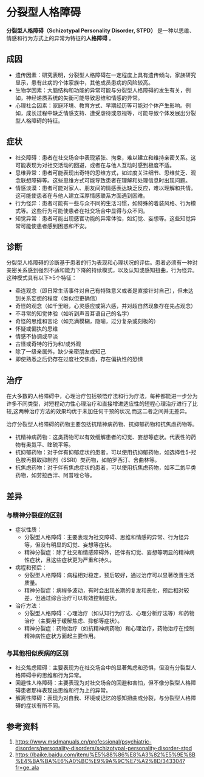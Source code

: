 # 分裂型人格障碍

**分裂型人格障碍（Schizotypal Personality Disorder, STPD）** 是一种以思维、情感和行为方式上的异常为特征的**人格障碍** 。

## 成因

* 遗传因素：研究表明，分裂型人格障碍在一定程度上具有遗传倾向，家族研究显示，患有此病的个体家族中，其他成员患病的风险较高。
* 生物学因素：大脑结构和功能的异常可能与分裂型人格障碍的发生有关，例如，神经递质系统的失衡可能导致思维和情感的异常。
* 心理社会因素：家庭环境、教育方式、早期经历等可能对个体产生影响。例如，成长过程中缺乏情感支持、遭受虐待或忽视等，可能导致个体发展出分裂型人格障碍的特征。

## 症状

* 社交障碍：患者在社交场合中表现紧张、拘束，难以建立和维持亲密关系。这可能表现为对社交活动的回避，或者在与他人互动时感到极度不适。
* 思维异常：患者可能表现出奇特的思维方式，如过度关注细节、思维贫乏、观念联想障碍等。这些思维方式可能导致患者在理解和处理信息时出现问题。
* 情感淡漠：患者可能对家人、朋友间的情感表达缺乏反应，难以理解和共情。这可能使患者在与他人建立深厚情感联系方面遇到困难。
* 行为怪异：患者可能有一些与众不同的生活习惯，如特殊的着装风格、行为模式等。这些行为可能使患者在社交场合中显得与众不同。
* 知觉异常：患者可能出现感官功能的异常体验，如幻觉、妄想等。这些知觉异常可能使患者感到困惑和不安。

## 诊断

分裂型人格障碍的诊断基于患者的行为表现和心理状况的评估。患者必须有一种对亲密关系感到强烈不适和能力下降的持续模式，以及认知或感知扭曲，行为怪异。这种模式具有以下≥5个特征：

* 牵连观念（即日常生活事件对自己有特殊意义或者是直接针对自己），但未达到关系妄想的程度（类似但更确信）
* 奇怪的观念（如千里眼，心灵感应或第六感，并对超自然现象存在先占观念）
* 不寻常的知觉体验（如听到声音耳语自己的名字）
* 奇怪的思维和言论（如充满模糊，隐喻，过分复杂或刻板的）
* 怀疑或偏执的思维
* 情感不协调或平淡
* 古怪或奇特的行为和/或外观
* 除了一级亲属外，缺少亲密朋友或知己
* 即使熟悉之后仍存在过度社交焦虑，存在偏执性的恐惧

## 治疗

在大多数的人格障碍中，心理治疗包括顿悟疗法和行为疗法，每种都能进一步分为许多不同类型，对短程动力性心理治疗和直接增进适应性的短程心理治疗进行了比较,这两种治疗方法的效果均优于未加任何干预的状况,而这二者之间并无差异。

治疗分裂型人格障碍的药物主要包括抗精神病药物、抗抑郁药物和抗焦虑药物等。

* 抗精神病药物：这类药物可以有效缓解患者的幻觉、妄想等症状。代表性的药物有奥氮平、喹硫平等。
* 抗抑郁药物：对于伴有抑郁症状的患者，可以使用抗抑郁药物，如选择性5-羟色胺再摄取抑制剂（SSRI）类药物，如帕罗西汀、舍曲林等。
* 抗焦虑药物：对于伴有焦虑症状的患者，可以使用抗焦虑药物，如苯二氮平类药物，如劳拉西泮、阿普唑仑等。

## 差异

### 与精神分裂症的区别

* 症状性质：
    - 分裂型人格障碍：主要表现为社交障碍、思维和情感的异常、行为怪异等，但没有明显的幻觉、妄想等症状。
    - 精神分裂症：除了社交和情感障碍外，还伴有幻觉、妄想等明显的精神病性症状，且这些症状更为严重和持久。
* 病程和预后：
    - 分裂型人格障碍：病程相对稳定，预后较好，通过治疗可以显著改善生活质量。
    - 精神分裂症：病程多波动，有时会出现长期的复发和恶化，预后相对较差，但通过综合治疗可以有效控制症状。
* 治疗方法：
    - 分裂型人格障碍：心理治疗（如认知行为疗法、心理分析疗法等）和药物治疗（主要用于缓解焦虑、抑郁等症状）。
    - 精神分裂症：药物治疗（如抗精神病药物）和心理治疗，药物治疗在控制精神病性症状方面起主要作用。

### 与其他相似疾病的区别

* 社交焦虑障碍：主要表现为在社交场合中的显著焦虑和恐惧，但没有分裂型人格障碍中的思维和行为异常。
* 回避性人格障碍：主要表现为对社交场合的回避和害怕，但不像分裂型人格障碍患者那样表现出思维和行为上的异常。
* 解离性障碍：表现为对自我、环境或记忆的感知扭曲或分裂，与分裂型人格障碍的症状有所不同。

## 参考资料

1. https://www.msdmanuals.cn/professional/psychiatric-disorders/personality-disorders/schizotypal-personality-disorder-stpd
2. https://baike.baidu.com/item/%E5%88%86%E8%A3%82%E5%9E%8B%E4%BA%BA%E6%A0%BC%E9%9A%9C%E7%A2%8D/343304?fr=ge_ala
